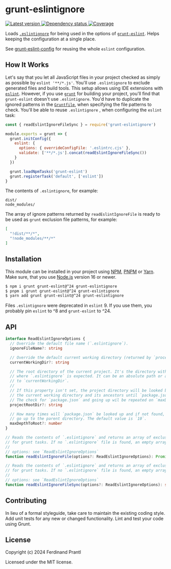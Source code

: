 # grunt-eslintignore

[![Latest version](https://img.shields.io/npm/v/grunt-eslintignore)
 ![Dependency status](https://img.shields.io/librariesio/release/npm/grunt-eslintignore)
](https://www.npmjs.com/package/grunt-eslintignore)
[![Coverage](https://codecov.io/gh/prantlf/grunt-eslintignore/branch/master/graph/badge.svg)](https://codecov.io/gh/prantlf/grunt-eslintignore)

Loads [`.eslintignore`] for being used in the options of [`grunt-eslint`]. Helps keeping the configuration at a single place.

See [grunt-eslint-config] for reusing the whole `eslint` configuration.

## How It Works

Let's say that you let all JavaScript files in your project checked as simply as possible by `eslint '**/*.js'`. You'll use `.eslintignore` to exclude generated files and build tools. This setup allows using IDE extensions with [`eslint`]. However, if you use [`grunt`] for building your project, you'll find that `grunt-eslint` doesn't use `.eslintignore`. You'd have to duplicate the ignored patterns in the [`Gruntfile`], when specifying the file patterns to check. You'll be able to reuse `.eslintignore` , when configuring the `eslint` task:

```js
const { readEslintIgnoreFileSync } = require('grunt-eslintignore')

module.exports = grunt => {
  grunt.initConfig({
    eslint: {
      options: { overrideConfigFile: '.eslintrc.cjs' },
      validate: ['**/*.js'].concat(readEslintIgnoreFileSync())
    }
  })

  grunt.loadNpmTasks('grunt-eslint')
  grunt.registerTask('default', ['eslint'])
}
```

The contents of `.eslintignore`, for example:

```
dist/
node_modules/
```

The array of ignore patterns returned by `readEslintIgnoreFile` is ready to be used as `grunt` exclusion file patterns, for example:

```json
[
  "!dist/**/*",
  "!node_modules/**/*"
]
```

## Installation

This module can be installed in your project using [NPM], [PNPM] or [Yarn]. Make sure, that you use [Node.js] version 16 or newer.

```sh
$ npm i grunt grunt-eslint@^24 grunt-eslintignore
$ pnpm i grunt grunt-eslint@^24 grunt-eslintignore
$ yarn add grunt grunt-eslint@^24 grunt-eslintignore
```

Files `.eslintignore` were deprecated in `eslint` 9. If you use them, you probably pin `eslint` to ^8 and `grunt-eslint` to ^24.

## API

```ts
interface ReadEslintIgnoreOptions {
  // Override the default file name (`.eslintignore`).
  ignoreFileName?: string

  // Override the default current working directory (returned by `process.cwd()`).
  currentWorkingDir?: string

  // The root directory of the current project. It's the directory with `package.json`,
  // where `.eslintignore` is expected. It can be an absolute path or a path relative
  // to `currentWorkingDir`.
  //
  // If this property isn't set, the project directory will be looked by traversing
  // the current working directory and its ancestors until `package.json` is found.
  // The check for `package.json` and going up wil be repeated on `maxDepthToRoot` times.
  projectRootDir?: string

  // How many times will `package.json` be looked up and if not found,
  // go up to the parent directory. The default value is `10`.
  maxDepthToRoot?: number
}

// Reads the contents of `.eslintignore` and returns an array of exclusion patterns
// for grunt tasks. If no `.eslintignore` file is found, an empty array will be returned.
// 
// options: see `ReadEslintIgnoreOptions`
function readEslintIgnoreFile(options?: ReadEslintIgnoreOptions): Promise<string[]>

// Reads the contents of `.eslintignore` and returns an array of exclusion patterns
// for grunt tasks. If no `.eslintignore` file is found, an empty array will be returned.
// 
// options: see `ReadEslintIgnoreOptions`
function readEslintIgnoreFileSync(options?: ReadEslintIgnoreOptions): string[]
```

## Contributing

In lieu of a formal styleguide, take care to maintain the existing coding style.  Add unit tests for any new or changed functionality. Lint and test your code using Grunt.

## License

Copyright (c) 2024 Ferdinand Prantl

Licensed under the MIT license.

[Node.js]: http://nodejs.org/
[NPM]: https://www.npmjs.com/
[PNPM]: https://pnpm.io/
[Yarn]: https://yarnpkg.com/
[grunt-eslint-config]: https://github.com/prantlf/grunt-eslint-config
[`.eslintignore`]: https://eslint.org/docs/latest/use/configure/ignore-deprecated#the-eslintignore-file
[`grunt-eslint`]: https://github.com/sindresorhus/grunt-eslint/
[`eslint`]: https://eslint.org/docs/v8.x/
[`grunt`]: https://gruntjs.com/
[`Gruntfile`]: https://gruntjs.com/sample-gruntfile
